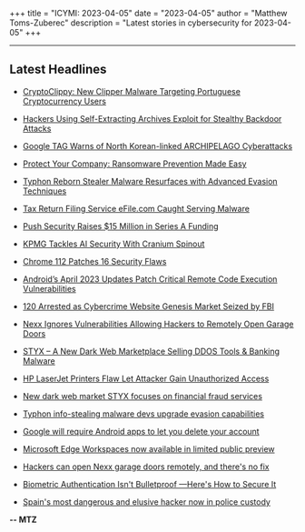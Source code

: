 +++
title = "ICYMI: 2023-04-05"
date = "2023-04-05"
author = "Matthew Toms-Zuberec"
description = "Latest stories in cybersecurity for 2023-04-05"
+++

---------------------------------------------------------------------------
## Latest Headlines
- [CryptoClippy: New Clipper Malware Targeting Portuguese Cryptocurrency Users](https://thehackernews.com/2023/04/cryptoclippy-new-clipper-malware.html)

- [Hackers Using Self-Extracting Archives Exploit for Stealthy Backdoor Attacks](https://thehackernews.com/2023/04/hackers-using-self-extracting-archives.html)

- [Google TAG Warns of North Korean-linked ARCHIPELAGO Cyberattacks](https://thehackernews.com/2023/04/google-tag-warns-of-north-korean-linked.html)

- [Protect Your Company: Ransomware Prevention Made Easy](https://thehackernews.com/2023/04/protect-your-company-ransomware.html)

- [Typhon Reborn Stealer Malware Resurfaces with Advanced Evasion Techniques](https://thehackernews.com/2023/04/typhon-reborn-stealer-malware.html)

- [Tax Return Filing Service eFile.com Caught Serving Malware](https://www.securityweek.com/tax-return-filing-service-efile-com-caught-serving-malware/)

- [Push Security Raises $15 Million in Series A Funding](https://www.securityweek.com/push-security-raises-15-million-in-series-a-funding/)

- [KPMG Tackles AI Security With Cranium Spinout](https://www.securityweek.com/kpmg-tackles-ai-security-with-cranium-spinout/)

- [Chrome 112 Patches 16 Security Flaws](https://www.securityweek.com/chrome-112-patches-16-security-flaws/)

- [Android’s April 2023 Updates Patch Critical Remote Code Execution Vulnerabilities](https://www.securityweek.com/androids-april-2023-updates-patch-critical-remote-code-execution-vulnerabilities/)

- [120 Arrested as Cybercrime Website Genesis Market Seized by FBI](https://www.securityweek.com/cybercrime-website-genesis-market-seized-by-fbi/)

- [Nexx Ignores Vulnerabilities Allowing Hackers to Remotely Open Garage Doors](https://www.securityweek.com/nexx-ignores-vulnerabilities-allowing-hackers-to-remotely-open-garage-doors/)

- [STYX – A New Dark Web Marketplace Selling DDOS Tools & Banking Malware](https://cybersecuritynews.com/web-marketplace/)

- [HP LaserJet Printers Flaw Let Attacker Gain Unauthorized Access](https://cybersecuritynews.com/hp-laserjet-printers-flaw/)

- [New dark web market STYX focuses on financial fraud services](https://www.bleepingcomputer.com/news/security/new-dark-web-market-styx-focuses-on-financial-fraud-services/)

- [Typhon info-stealing malware devs upgrade evasion capabilities](https://www.bleepingcomputer.com/news/security/typhon-info-stealing-malware-devs-upgrade-evasion-capabilities/)

- [Google will require Android apps to let you delete your account](https://www.bleepingcomputer.com/news/google/google-will-require-android-apps-to-let-you-delete-your-account/)

- [Microsoft Edge Workspaces now available in limited public preview](https://www.bleepingcomputer.com/news/microsoft/microsoft-edge-workspaces-now-available-in-limited-public-preview/)

- [Hackers can open Nexx garage doors remotely, and there's no fix](https://www.bleepingcomputer.com/news/security/hackers-can-open-nexx-garage-doors-remotely-and-theres-no-fix/)

- [Biometric Authentication Isn't Bulletproof —Here's How to Secure It](https://www.bleepingcomputer.com/news/security/biometric-authentication-isnt-bulletproof-heres-how-to-secure-it/)

- [Spain's most dangerous and elusive hacker now in police custody](https://www.bleepingcomputer.com/news/security/spains-most-dangerous-and-elusive-hacker-now-in-police-custody/)

**-- MTZ**